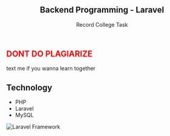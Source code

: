 
<article>
  <header>
    <h1>Backend Programming - Laravel</h1>
    <p>Record College Task</p>
  </header>
  <section>
    <h2 style="color: red;">DONT DO PLAGIARIZE</h2>
    <p>text me if you wanna learn together</p>
  </section>
  <section>
    <h2>Technology</h2>
    <ul>
      <li>PHP</li>
      <li>Laravel</li>
      <li>MySQL</li>
    </ul>
    <img 
      src="https://www.trienpont.com/wp-content/uploads/2021/02/1_rzXx1ZgX05VRQdKE5pITKA.png" 
      alt="Laravel Framework"
    />
  </section>
</article>
